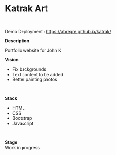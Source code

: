 <h1> Katrak Art</h1><br>

Demo Deployment : https://abregre.github.io/katrak/
<br>


<strong>Description</strong><br>

Portfolio website for John K<br>

<strong>Vision</strong><br>  
<ul>
  <li>Fix backgrounds</li>
  <li>Text content to be added</li>
  <li>Better painting photos</li>  
</ul>
<br>
 
<strong>Stack</strong><br>
<ul>
  <li>HTML</li>
  <li>CSS</li>
  <li>Bootstrap</li>
  <li>Javascript</li>
</ul>
 <br>

<strong>Stage</strong><br>
Work in progress

